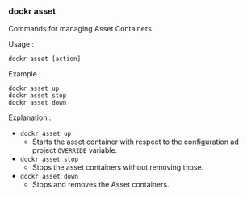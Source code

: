 ### dockr asset

Commands for managing Asset Containers.

Usage :

```dockr
dockr asset [action]
```

Example :

```dockr
dockr asset up
dockr asset stop
dockr asset down
```

Explanation :

- `dockr asset up`
    - Starts the asset container with respect to the configuration ad project `OVERRIDE` variable.
- `dockr asset stop`
    - Stops the asset containers without removing those.
- `dockr asset down`
    - Stops and removes the Asset containers.
